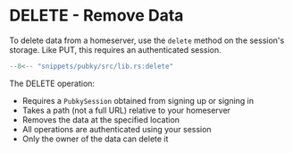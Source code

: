 # DELETE - Remove Data

To delete data from a homeserver, use the `delete` method on the session's storage. Like PUT, this requires an authenticated session.

```rust
--8<-- "snippets/pubky/src/lib.rs:delete"
```

The DELETE operation:

- Requires a `PubkySession` obtained from signing up or signing in
- Takes a path (not a full URL) relative to your homeserver
- Removes the data at the specified location
- All operations are authenticated using your session
- Only the owner of the data can delete it
